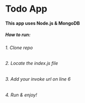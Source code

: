 # Todo App
#### This app uses Node.js & MongoDB

##### How to run:
###### 1. Clone repo
###### 2. Locate the index.js file
###### 3. Add your invoke url on line 6
###### 4. Run & enjoy!
